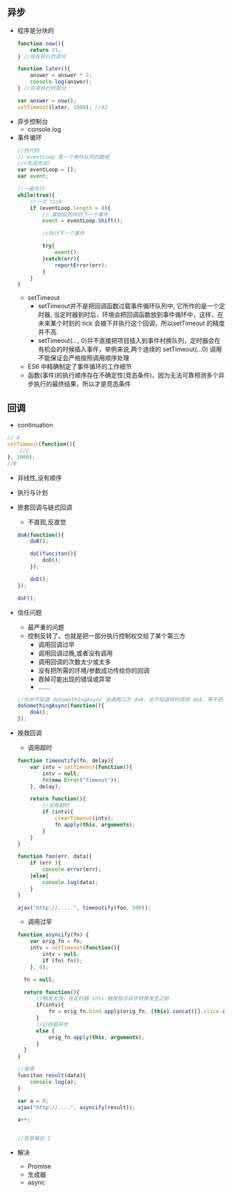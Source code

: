 ## 异步
* 程序是分块的
  ```javascript
  function now(){
      return 21;
  } //现在执行的部分

  function later(){
      answer = answer * 2;
      console.log(answer);
  } //将来执行的部分

  var answer = now(); 
  setTimeout(later, 1000); //42

  ```
* 异步控制台
  * console.log
* 事件循环
  ```javascript
  //伪代码
  // eventLoop 是一个用作队列的数组
  //(先进先出)
  var eventLoop = [];
  var event;

  //一直执行
  while(true){
      //一次 tick
      if (eventLoop.length > 0){
          // 拿到队列中的下一个事件
          event = eventLoop.Shift();

          //执行下一个事件

          try{
              event();
          }catch(err){
              reportError(err);
          }
      }
  }
  ```
  * setTimeout
    * setTimeout并不是把回调函数过载事件循环队列中, 它所作的是一个定时器, 当定时器到时后，环境会把回调函数放到事件循环中，这样，在未来某个时刻的 tick 会摘下并执行这个回调，所以setTimeout 的精度并不高.
    * setTimeout(..., 0)并不直接把项目插入到事件村换队列，定时器会在有机会的时候插入事件，举例来说,两个连续的 setTimeout(...0) 调用不能保证会严格按照调用顺序处理
  * ES6 中精确制定了事件循环的工作细节
  * 函数(事件)的执行顺序存在不确定性(竞态条件)，因为无法可靠预测多个异步执行的最终结果，所以才是竞态条件

## 回调

* continuation
```javascript
// A
setTimeout(function(){
    //C
}, 1000);
//B
```

* 非线性,没有顺序
* 执行与计划
* 嵌套回调与链式回调
  * 不直观,反直觉
  ```javascript
  doA(function(){
      doB();

      doC(funciton(){
          doD();
      });

      doE();
  });

  doF();
  ```
* 信任问题
  * 最严重的问题
  * 控制反转了，也就是把一部分执行控制权交给了某个第三方
    * 调用回调过早
    * 调用回调过晚,或者没有调用
    * 调用回调的次数太少或太多
    * 没有把所需的环境/参数成功传给你的回调
    * 吞掉可能出现的错误或异常
    * .......
  ```javascript
  //你并不知道 doSomethingAsync 会调用几次 doA，也不知道何时调用 doA，等于把 doA 的控制权交给了第三方
  doSomethingAsync(function(){
      doA();
  });
  ```
* 挽救回调
  * 调用超时
  ```javascript
  function timeoutify(fn, delay){
      var intv = setTimeout(function(){
          intv = null;
          fn(new Error("Timeout"));
      }, delay);

      return function(){
          //没有超时
          if (intv){
              clearTimeout(intv);
              fn.apply(this, arguments);
          }
      }
  }

  function foo(err, data){
      if (err ){
          console.error(err);
      }else{
          console.log(data);
      }
  }

  ajax("http://.....", timeoutify(foo, 500));
  ```
  * 调用过早
  ```javascript
  function asyncify(fn) {
      var orig_fn = fn;
      intv = setTimeout(function(){
          intv = null;
          if (fn) fn();
      }, 0);

    fn = null;

    return function(){
        //触发太快，在定时器 intv 触发指示异步转换发生之前
        if(intv){
            fn = orig_fn.bind.apply(orig_fn, [this].concat([].slice.call(arguments)));
        }
        //已经是异步
        else {
            orig_fn.apply(this, arguments);
        }
    }
  }

  //使用
  funciton result(data){
      console.log(a);
  } 

  var a = 0;
  ajax("http://....", asyncify(result));

  a++;


  //总是输出 1
  ```

* 解决
  * Promise
  * 生成器
  * async 


